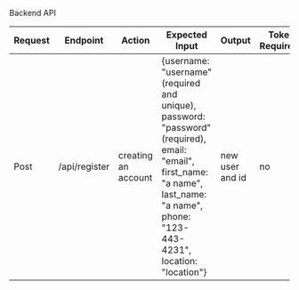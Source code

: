 Backend API





|Request|Endpoint|Action|Expected Input|Output|Token Required?|
|----------|----------|----------|----------|----------|----------|
|Post|/api/register|creating an account|{username: "username"(required and unique), password: "password"(required), email: "email", first_name: "a name", last_name: "a name", phone: "123-443-4231", location: "location"}| new user and id| no |
